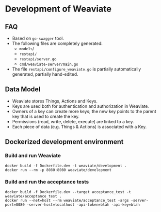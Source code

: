 # Development of Weaviate

## FAQ
- Based on `go-swagger` tool.
- The following files are completely generated.
  - `models`/
  - `restapi/`
  - `restapi/server.go`
  - `cmd/weaviate-server/main.go`
- The file `restapi/configure_weaviate.go` is partially automatically generated, partially hand-edited.

## Data Model
- Weaviate stores Things, Actions and Keys.
- Keys are used both for authentication and authorization in Weaviate.
- Owners of a key can create more keys; the new key points to the parent key that is used to create the key.
- Permissions (read, write, delete, execute) are linked to a key.
- Each piece of data (e.g. Things & Actions) is associated with a Key.

## Dockerized development environment

### Build and run Weaviate

```
docker build -f Dockerfile.dev -t weaviate/development .
docker run --rm -p 8080:8080 weaviate/development
```


### Build and run the acceptance tests

```
docker build -f Dockerfile.dev --target acceptance_test -t weaviate/acceptance_test .
docker run --net=host --rm weaviate/acceptance_test -args -server-port=8080 -server-host=localhost -api-token=blah -api-key=blah
```
